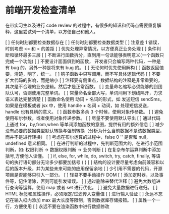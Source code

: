 # 前端开发检查清单

在带实习生以及进行 code review 的过程中，有很多的知识和代码点需要重复解释，这里尝试列一个清单，以方便自己和他人。

[ ] 任何时刻都要检查数据存在
[ ] 任何时刻都要检查数据类型
[ ] 注意差 1 错误，时刻考虑 <= 和 < 的差距
[ ] 优先处理异常情况，以方便真正业务处理
[ ] 条件判断和循环最多三层
[ ] 不断进行函数拆分，直到用一句话能够表明意义(一个函数只完成一个功能)
[ ] 不要设计面面俱到的函数，
开发者只会编写两种代码，一种是有 bug 的，另外一种是将来有 bug 的。
[ ] 无论何时优先使用解构
[ ] 函数返回值要，清楚，明了，统一。
[ ] 钩子函数中只写调用，而不写具体逻辑代码
[ ] 不要扩大代码的影响，而是缩小
[ ] 注释要有侧重点，数据结构的注释是非常重要的，其次是不合理的业务逻辑。然后才是正常函数。
[ ] 变量命名缩写必须能够的到团队认可，否则使用完整单词。
[ ] 常量命名全部大写，单词间用下划线隔开，力求语义表达完整清楚
[ ] 函数命名使用 动词 + 名词的形式，如 发送短信 sendSms，如果是在模板或者 jsx 中，使用 handle + 名词 + 动词，如 处理短信发送，handle 也有具柄的意义。
[ ] 函数参数多余 3 个时候，使用对象传参数。
[ ] 避免使用布尔参数，或者使用对象传递参数。
[ ] 尽量不要使用默认导出
[ ] 通过代码上通过 for，by,from,when 等单词添加函数的意图，提供有用的额外信息
[ ] 减少没有必要的数据类型默认转换与强制转换（分析为什么当前数据不是该数据类型，而并不是进行转换）
[ ] 考虑在布尔运算的过程中，false 0 '' 是否和 null，undefined 意义相同。
[ ] 在进行判断的过程中，先判断范围大的，在进行小范围判断，如: 权限判断 -> 数据权限判断 -> 业务判断
[ ] 在复杂布尔运算判断中添加括号,方便他人读懂。
[ ] if, else, for, while, do, switch, try, catch, finally, 等语句的执行语句部分无论多少都要加括号 { }
[ ] 结构的设计要尽量考虑向前兼容和以后的版本升级，并为某些未来可能的应用保留余地
[ ] 少引用不需要的代码，开源项目是否能够只引入一部分。
[ ] 轻易不要手动操作 DOM
[ ] 添加定时器，以及事件等，记住清除，否则可能引发错误。
[ ] 通过删除来替代注释
[ ] 避免大数组进行查询等运算，使用 map 或者 set 进行优化。
[ ] 避免大量数据进行递归。
[ ] HTML 标签和属性操作，必须限定/过滤传入变量值
[ ] 进行输入验证
[ ] 永远不忘记在输入框内添加 max 最大长度等限制，否则数据库存储报错。
[ ] 属性一个一行，方便使用
[ ] 永远不要在渲染函数中进行数据修改